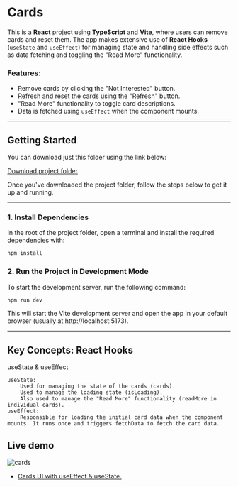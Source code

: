 # Cards

This is a **React** project using **TypeScript** and **Vite**, where users can remove cards and reset them. The app makes extensive use of **React Hooks** (`useState` and `useEffect`) for managing state and handling side effects such as data fetching and toggling the "Read More" functionality.

### Features:
- Remove cards by clicking the "Not Interested" button.
- Refresh and reset the cards using the "Refresh" button.
- "Read More" functionality to toggle card descriptions.
- Data is fetched using `useEffect` when the component mounts.
---

## Getting Started

You can download just this folder using the link below:

[Download project folder](https://downgit.github.io/#/home?url=https://github.com/armandomzn/react_components/tree/main/cards)

Once you've downloaded the project folder, follow the steps below to get it up and running.

---

### 1. Install Dependencies
In the root of the project folder, open a terminal and install the required dependencies with:

```sh
npm install
```
### 2. Run the Project in Development Mode

To start the development server, run the following command:
```sh
npm run dev
```
This will start the Vite development server and open the app in your default browser (usually at http://localhost:5173).

---

## Key Concepts: React Hooks
useState & useEffect

    useState:
        Used for managing the state of the cards (cards).
        Used to manage the loading state (isLoading).
        Also used to manage the "Read More" functionality (readMore in individual cards).
    useEffect:
        Responsible for loading the initial card data when the component mounts. It runs once and triggers fetchData to fetch the card data.
        
## Live demo
  ![cards](https://github.com/user-attachments/assets/8f68cfc2-a55f-4ca3-9cf6-3ec7d13e4bef)
- [Cards UI with useEffect & useState.](https://beautiful-tiramisu-b20117.netlify.app/)

